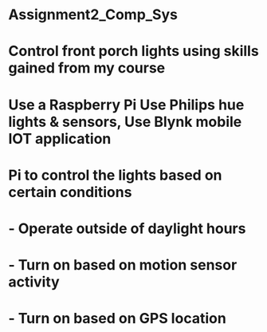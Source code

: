 # Assignment2_Comp_Sys

# Control front porch lights using skills gained from my course
# Use a Raspberry Pi Use Philips hue lights & sensors, Use Blynk mobile IOT application 
# Pi to control the lights based on certain conditions
# - Operate outside of daylight hours
# -	Turn on based on motion sensor activity
# -	Turn on based on GPS location 

